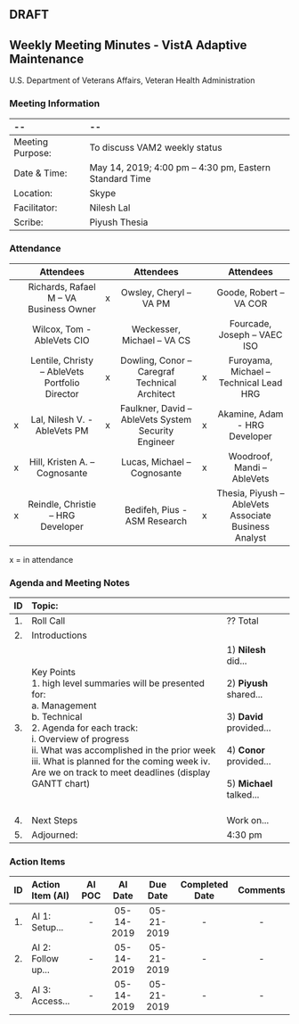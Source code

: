 ## DRAFT

## Weekly Meeting Minutes  - VistA Adaptive Maintenance
U.S. Department of Veterans Affairs, Veteran Health Administration


### Meeting Information
| -- | -- |
|:---|:---|
| Meeting Purpose: | To discuss VAM2 weekly status  |
| Date & Time: | May 14, 2019; 4:00 pm – 4:30 pm, Eastern Standard Time |
| Location:	| Skype | 
| Facilitator:	| Nilesh Lal |
| Scribe: | Piyush Thesia |


### Attendance

|  | Attendees |  | Attendees	|  | Attendees |
|:---:|:---:|:---:|:---:|:---:|:---:|
|  | Richards, Rafael M – VA Business Owner | x | Owsley, Cheryl – VA PM |  | Goode, Robert – VA COR |
|  | Wilcox, Tom - AbleVets CIO |  | Weckesser, Michael – VA CS |  | Fourcade, Joseph – VAEC ISO |
|  | Lentile, Christy – AbleVets Portfolio Director | x | Dowling, Conor – Caregraf Technical Architect | x | Furoyama, Michael – Technical Lead HRG | 
| x | Lal, Nilesh V. - AbleVets PM | x | Faulkner, David – AbleVets System Security Engineer | x | Akamine, Adam - HRG Developer |
| x | Hill, Kristen A. – Cognosante |  | Lucas, Michael – Cognosante  | x | Woodroof, Mandi – AbleVets |
| x | Reindle, Christie – HRG Developer |  | Bedifeh, Pius - ASM Research  | x | Thesia, Piyush – AbleVets Associate Business Analyst |

x = in attendance




### Agenda and Meeting Notes

| ID | Topic: |  |
|:---:|:---|:---|
| 1. | Roll Call | ?? Total |
| 2. | Introductions |  | 
| 3. | Key Points </br> 1.	high level summaries will be presented for: </br> a.	Management </br> b.	Technical </br> 2.	Agenda for each track: </br> i.	Overview of progress </br> ii.	What was accomplished in the prior week </br> iii.	What is planned for the coming week iv.	Are we on track to meet deadlines (display GANTT chart) | 1)	**Nilesh** did... </br> </br>  2)	**Piyush** shared... </br> </br>  3)	**David** provided...   </br> </br>  4) **Conor** provided...  </br> </br>  5)	**Michael** talked...   </br> </br> | 6) **Connor** explained... | 
| 4. |	Next Steps | Work on... |
| 5. | Adjourned: | 4:30 pm |




### Action Items

| ID | Action Item (AI) | AI POC | AI Date | Due Date | Completed Date | Comments |
|:---:|:---|:---:|:---:|:---:|:---:|:---:|
| 1. | AI 1: Setup... | - | 05-14-2019 | 05-21-2019 | - | - | 
| 2. | AI 2: Follow up... | - | 05-14-2019 | 05-21-2019 | - | - |
| 3. | AI 3: Access... | - | 05-14-2019 | 05-21-2019 | - | - |



